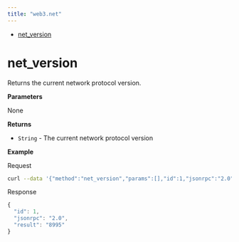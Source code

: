 ```yaml
---
title: "web3.net"
---
```


- [net_version](#net_version)

# net_version

Returns the current network protocol version.

**Parameters**

None

**Returns**

- `String` - The current network protocol version

**Example**

Request
```bash
curl --data '{"method":"net_version","params":[],"id":1,"jsonrpc":"2.0"}' -H "Content-Type: application/json" -X POST localhost:9545
```

Response
```js
{
  "id": 1,
  "jsonrpc": "2.0",
  "result": "8995"
}
```
